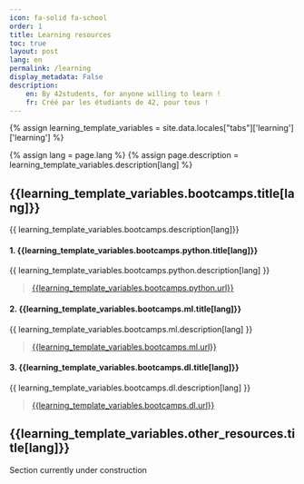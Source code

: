```yaml
---
icon: fa-solid fa-school 
order: 1
title: Learning resources
toc: true
layout: post
lang: en
permalink: /learning
display_metadata: False
description:
    en: By 42students, for anyone willing to learn !
    fr: Créé par les étudiants de 42, pour tous !
---
```


{% assign learning_template_variables = site.data.locales["tabs"]['learning']['learning'] %}

{% assign lang = page.lang %}
{% assign page.description = learning_template_variables.description[lang] %}

## {{learning_template_variables.bootcamps.title[lang]}}

{{ learning_template_variables.bootcamps.description[lang]}}

#### 1. {{learning_template_variables.bootcamps.python.title[lang]}} <i style="float:right" class="fab fa-python"></i>

{{ learning_template_variables.bootcamps.python.description[lang] }}

> <a href='{{learning_template_variables.bootcamps.python.url}}'>{{learning_template_variables.bootcamps.python.url}}</a>

#### 2. {{learning_template_variables.bootcamps.ml.title[lang]}} <i style="float:right" class="fas fa-cogs"></i>

{{ learning_template_variables.bootcamps.ml.description[lang] }}

> <a href='{{learning_template_variables.bootcamps.ml.url}}'>{{learning_template_variables.bootcamps.ml.url}}</a>

#### 3. {{learning_template_variables.bootcamps.dl.title[lang]}} <i style="float:right" class="fas fa-layer-group"></i>

{{ learning_template_variables.bootcamps.dl.description[lang] }}

> <a href='{{learning_template_variables.bootcamps.dl.url}}'>{{learning_template_variables.bootcamps.dl.url}}</a>

## {{learning_template_variables.other_resources.title[lang]}}

Section currently under construction